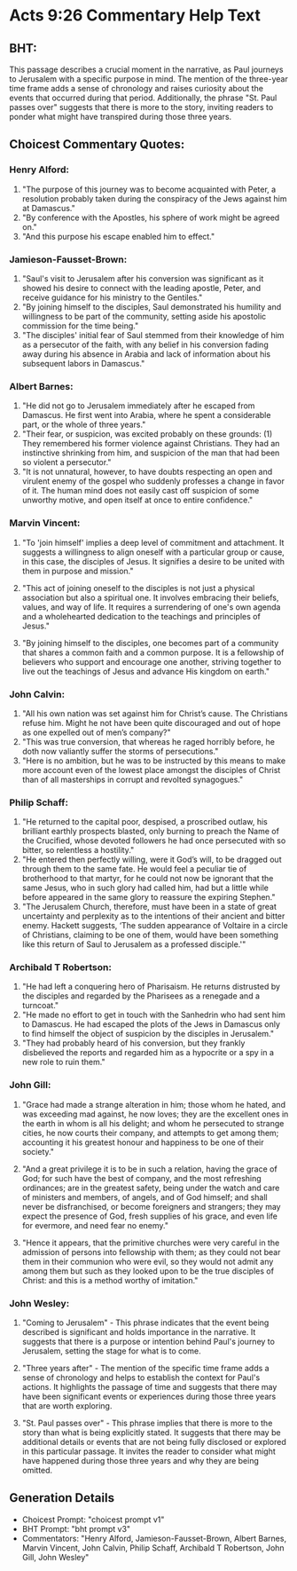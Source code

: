 # Acts 9:26 Commentary Help Text

## BHT:
This passage describes a crucial moment in the narrative, as Paul journeys to Jerusalem with a specific purpose in mind. The mention of the three-year time frame adds a sense of chronology and raises curiosity about the events that occurred during that period. Additionally, the phrase "St. Paul passes over" suggests that there is more to the story, inviting readers to ponder what might have transpired during those three years.

## Choicest Commentary Quotes:
### Henry Alford:
1. "The purpose of this journey was to become acquainted with Peter, a resolution probably taken during the conspiracy of the Jews against him at Damascus." 
2. "By conference with the Apostles, his sphere of work might be agreed on."
3. "And this purpose his escape enabled him to effect."

### Jamieson-Fausset-Brown:
1. "Saul's visit to Jerusalem after his conversion was significant as it showed his desire to connect with the leading apostle, Peter, and receive guidance for his ministry to the Gentiles."
2. "By joining himself to the disciples, Saul demonstrated his humility and willingness to be part of the community, setting aside his apostolic commission for the time being."
3. "The disciples' initial fear of Saul stemmed from their knowledge of him as a persecutor of the faith, with any belief in his conversion fading away during his absence in Arabia and lack of information about his subsequent labors in Damascus."

### Albert Barnes:
1. "He did not go to Jerusalem immediately after he escaped from Damascus. He first went into Arabia, where he spent a considerable part, or the whole of three years."
2. "Their fear, or suspicion, was excited probably on these grounds: (1) They remembered his former violence against Christians. They had an instinctive shrinking from him, and suspicion of the man that had been so violent a persecutor."
3. "It is not unnatural, however, to have doubts respecting an open and virulent enemy of the gospel who suddenly professes a change in favor of it. The human mind does not easily cast off suspicion of some unworthy motive, and open itself at once to entire confidence."

### Marvin Vincent:
1. "To 'join himself' implies a deep level of commitment and attachment. It suggests a willingness to align oneself with a particular group or cause, in this case, the disciples of Jesus. It signifies a desire to be united with them in purpose and mission."

2. "This act of joining oneself to the disciples is not just a physical association but also a spiritual one. It involves embracing their beliefs, values, and way of life. It requires a surrendering of one's own agenda and a wholehearted dedication to the teachings and principles of Jesus."

3. "By joining himself to the disciples, one becomes part of a community that shares a common faith and a common purpose. It is a fellowship of believers who support and encourage one another, striving together to live out the teachings of Jesus and advance His kingdom on earth."

### John Calvin:
1. "All his own nation was set against him for Christ’s cause. The Christians refuse him. Might he not have been quite discouraged and out of hope as one expelled out of men’s company?" 
2. "This was true conversion, that whereas he raged horribly before, he doth now valiantly suffer the storms of persecutions."
3. "Here is no ambition, but he was to be instructed by this means to make more account even of the lowest place amongst the disciples of Christ than of all masterships in corrupt and revolted synagogues."

### Philip Schaff:
1. "He returned to the capital poor, despised, a proscribed outlaw, his brilliant earthly prospects blasted, only burning to preach the Name of the Crucified, whose devoted followers he had once persecuted with so bitter, so relentless a hostility."
2. "He entered then perfectly willing, were it God’s will, to be dragged out through them to the same fate. He would feel a peculiar tie of brotherhood to that martyr, for he could not now be ignorant that the same Jesus, who in such glory had called him, had but a little while before appeared in the same glory to reassure the expiring Stephen."
3. "The Jerusalem Church, therefore, must have been in a state of great uncertainty and perplexity as to the intentions of their ancient and bitter enemy. Hackett suggests, ‘The sudden appearance of Voltaire in a circle of Christians, claiming to be one of them, would have been something like this return of Saul to Jerusalem as a professed disciple.'"

### Archibald T Robertson:
1. "He had left a conquering hero of Pharisaism. He returns distrusted by the disciples and regarded by the Pharisees as a renegade and a turncoat."
2. "He made no effort to get in touch with the Sanhedrin who had sent him to Damascus. He had escaped the plots of the Jews in Damascus only to find himself the object of suspicion by the disciples in Jerusalem."
3. "They had probably heard of his conversion, but they frankly disbelieved the reports and regarded him as a hypocrite or a spy in a new role to ruin them."

### John Gill:
1. "Grace had made a strange alteration in him; those whom he hated, and was exceeding mad against, he now loves; they are the excellent ones in the earth in whom is all his delight; and whom he persecuted to strange cities, he now courts their company, and attempts to get among them; accounting it his greatest honour and happiness to be one of their society."

2. "And a great privilege it is to be in such a relation, having the grace of God; for such have the best of company, and the most refreshing ordinances; are in the greatest safety, being under the watch and care of ministers and members, of angels, and of God himself; and shall never be disfranchised, or become foreigners and strangers; they may expect the presence of God, fresh supplies of his grace, and even life for evermore, and need fear no enemy."

3. "Hence it appears, that the primitive churches were very careful in the admission of persons into fellowship with them; as they could not bear them in their communion who were evil, so they would not admit any among them but such as they looked upon to be the true disciples of Christ: and this is a method worthy of imitation."

### John Wesley:
1. "Coming to Jerusalem" - This phrase indicates that the event being described is significant and holds importance in the narrative. It suggests that there is a purpose or intention behind Paul's journey to Jerusalem, setting the stage for what is to come.

2. "Three years after" - The mention of the specific time frame adds a sense of chronology and helps to establish the context for Paul's actions. It highlights the passage of time and suggests that there may have been significant events or experiences during those three years that are worth exploring.

3. "St. Paul passes over" - This phrase implies that there is more to the story than what is being explicitly stated. It suggests that there may be additional details or events that are not being fully disclosed or explored in this particular passage. It invites the reader to consider what might have happened during those three years and why they are being omitted.


## Generation Details
- Choicest Prompt: "choicest prompt v1"
- BHT Prompt: "bht prompt v3"
- Commentators: "Henry Alford, Jamieson-Fausset-Brown, Albert Barnes, Marvin Vincent, John Calvin, Philip Schaff, Archibald T Robertson, John Gill, John Wesley"
